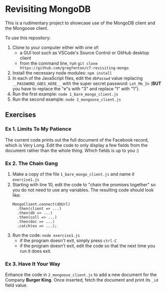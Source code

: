 # Revisiting MongoDB

This is a rudimentary project to showcase use of the MongoDB client
and the Mongoose client.

To use this repository:
1. Clone to your computer either with one of:
    - a GUI tool such as VSCode's Source Control or GitHub desktop client
    - from the command line, run `git clone https://github.com/gregfenton/c7-revisiting-mongo`
2. Install the necessary node modules:  `npm install`
3. In each of the JavaScript files, edit the `dbPasswd` value replacing `__PASSWORD_GOES_HERE__` with the super secret password: `Let_Me_In` (**BUT** you have to replace the "e"s with "3" and replace "I" with "1").
4. Run the first example: `node 1_bare_mongo_client.js`
5. Run the second example: `node 2_mongoose_client.js`

## Exercises

### Ex 1. Limits To My Patience
The current code prints out the full document of the Facebook record, which is Very Long.  Edit the code to only display a few fields from the document rather than the whole thing.  Which fields is up to you :)

### Ex 2. The Chain Gang
1. Make a copy of the file `1_bare_mongo_client.js` and name it `exercise1.js`
2. Starting with line 10, edit the code to "chain the promises together" so you do not need to use any variables.  The resulting code should look like:
   ```
   MongoClient.connect(dbUrl)
     .then(client => ...)
     .then(db => ...)
     .then(coll => ...)
     .then(doc => ...)
     .catch(ex => ...);
   ```
3. Run the code: `node exercise1.js`
   - if the program doesn't exit, simply press `ctrl-C`
   - if the program doesn't exit, edit the code so that the next time you run it does exit.

### Ex 3. Have It Your Way
Enhance the code in `2_mongoose_client.js` to add a new document for the Company **Burger King**.  Once inserted, fetch the document and print its `_id` field value.
